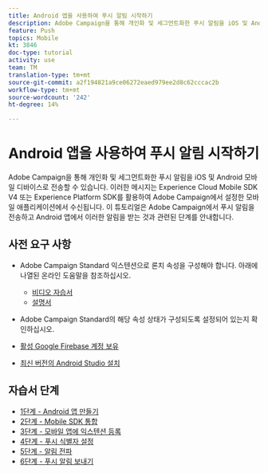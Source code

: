 ```yaml
---
title: Android 앱을 사용하여 푸시 알림 시작하기
description: Adobe Campaign을 통해 개인화 및 세그먼트화한 푸시 알림을 iOS 및 Android 모바일 디바이스로 전송할 수 있습니다. 이러한 메시지는 Experience Cloud Mobile SDK V4 또는 Experience Platform SDK를 활용하여 Adobe Campaign에서 설정한 모바일 애플리케이션에서 수신됩니다. 이 튜토리얼은 Adobe Campaign에서 푸시 알림을 전송하고 Android 앱에서 이러한 알림을 받는 것과 관련된 단계를 안내합니다.
feature: Push
topics: Mobile
kt: 3846
doc-type: tutorial
activity: use
team: TM
translation-type: tm+mt
source-git-commit: a2f194821a9ce06272eaed979ee2d8c62cccac2b
workflow-type: tm+mt
source-wordcount: '242'
ht-degree: 14%

---
```


# Android 앱을 사용하여 푸시 알림 시작하기

Adobe Campaign을 통해 개인화 및 세그먼트화한 푸시 알림을 iOS 및 Android 모바일 디바이스로 전송할 수 있습니다.
이러한 메시지는 Experience Cloud Mobile SDK V4 또는 Experience Platform SDK를 활용하여 Adobe Campaign에서 설정한 모바일 애플리케이션에서 수신됩니다.
이 튜토리얼은 Adobe Campaign에서 푸시 알림을 전송하고 Android 앱에서 이러한 알림을 받는 것과 관련된 단계를 안내합니다.

## 사전 요구 사항

* Adobe Campaign Standard 익스텐션으로 론치 속성을 구성해야 합니다. 아래에 나열된 온라인 도움말을 참조하십시오.
   * [비디오 자습서](https://video.tv.adobe.com/v/26224?quality=12&captions=kor)
   * [설명서](https://docs.adobe.com/content/help/en/campaign-learn/campaign-standard-tutorials/communication-channels/mobile/configure-mobile-apps-using-aep-sdk.html)

* Adobe Campaign Standard의 해당 속성 상태가 구성되도록 설정되어 있는지 확인하십시오.
* [활성 Google Firebase 계정 보유](https://firebase.google.com)
* [최신 버전의 Android Studio 설치](https://developer.android.com/studio)

## 자습서 단계

* [1단계 - Android 앱 만들기](/help/tutorial-push-notifications-android/create-android-app.md)
* [2단계 - Mobile SDK 통합](/help/tutorial-push-notifications-android/integrating-with-mobile-sdk.md)
* [3단계 - 모바일 앱에 익스텐션 등록](/help/tutorial-push-notifications-android/register-mobile-extensions.md)
* [4단계 - 푸시 식별자 설정](/help/tutorial-push-notifications-android/set-push-identifier.md)
* [5단계 - 알림 전파](/help/tutorial-push-notifications-android/propagate-notification.md)
* [6단계 - 푸시 알림 보내기](/help/tutorial-push-notifications-android/send-push-notification.md)
